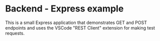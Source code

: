 # Backend - Express example

This is a small Express application that demonstrates GET and POST endpoints and uses the VSCode "REST Client" extension for making test requests.